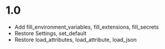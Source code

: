 # 1.0
- Add fill_environment_variables, fill_extensions, fill_secrets
- Restore Settings, set_default
- Restore load_attributes, load_attribute, load_json
